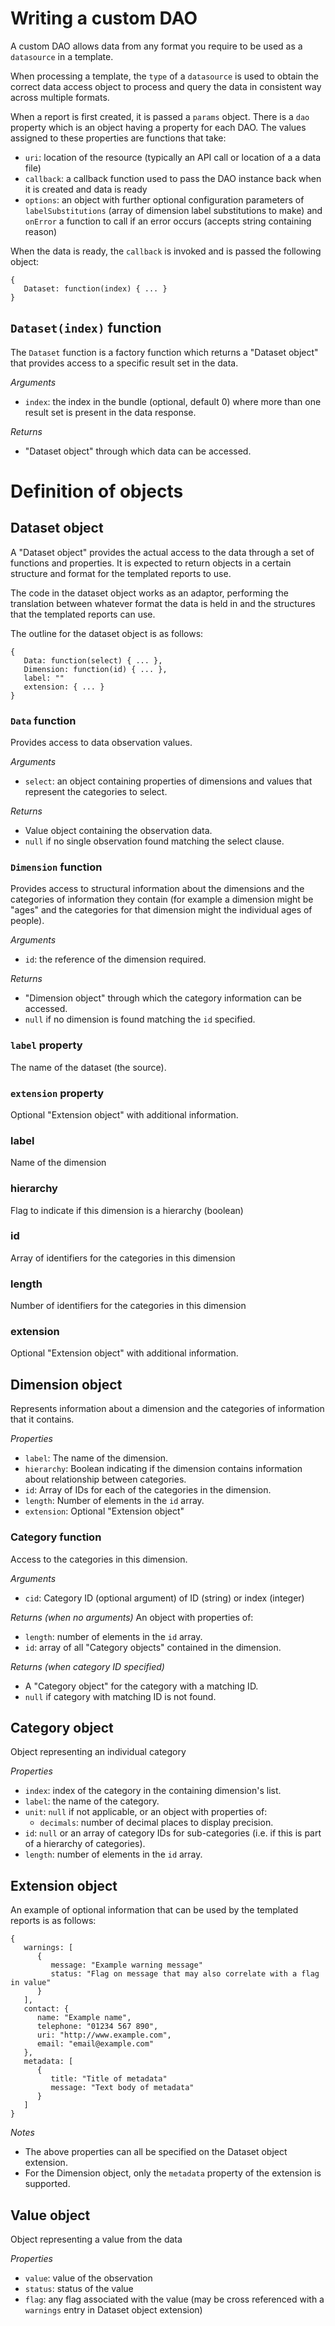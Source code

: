 Writing a custom DAO
====================
A custom DAO allows data from any format you require to be used as a `datasource` in a template.

When processing a template, the `type` of a `datasource` is used to obtain the correct data access object to process and query the data in consistent way across multiple formats.

When a report is first created, it is passed a `params` object. There is a `dao` property which is an object having a property for each DAO. The values assigned to these properties are functions that take:
- `uri`: location of the resource (typically an API call or location of a a data file)
- `callback`: a callback function used to pass the DAO instance back when it is created and data is ready
- `options`: an object with further optional configuration parameters of `labelSubstitutions` (array of dimension label substitutions to make) and `onError` a function to call if an error occurs (accepts string containing reason)

When the data is ready, the `callback` is invoked and is passed the following object:

```
{
   Dataset: function(index) { ... }
}
```

`Dataset(index)` function
-------------------------
The `Dataset` function is a factory function which returns a "Dataset object" that provides access to a specific result set in the data.

*Arguments*
- `index`: the index in the bundle (optional, default 0) where more than one result set is present in the data response.

*Returns*
- "Dataset object" through which data can be accessed.

Definition of objects
=====================

Dataset object
--------------
A "Dataset object" provides the actual access to the data through a set of functions and properties. It is expected to return objects in a certain structure and format for the templated reports to use.

The code in the dataset object works as an adaptor, performing the translation between whatever format the data is held in and the structures that the templated reports can use.

The outline for the dataset object is as follows:

```
{
   Data: function(select) { ... },
   Dimension: function(id) { ... },
   label: ""
   extension: { ... }
}
```

### `Data` function
Provides access to data observation values.

*Arguments*
- `select`: an object containing properties of dimensions and values that represent the categories to select.

*Returns*
- Value object containing the observation data.
- `null` if no single observation found matching the select clause.

### `Dimension` function
Provides access to structural information about the dimensions and the categories of information they contain (for example a dimension might be "ages" and the categories for that dimension might the individual ages of people).

*Arguments*
- `id`: the reference of the dimension required.

*Returns*
- "Dimension object" through which the category information can be accessed.
- `null` if no dimension is found matching the `id` specified.

### `label` property
The name of the dataset (the source).

### `extension` property
Optional "Extension object" with additional information.

### label
Name of the dimension

### hierarchy
Flag to indicate if this dimension is a hierarchy (boolean)

### id
Array of identifiers for the categories in this dimension

### length
Number of identifiers for the categories in this dimension

### extension
Optional "Extension object" with additional information.

Dimension object
----------------
Represents information about a dimension and the categories of information that it contains.

*Properties*
- `label`: The name of the dimension.
- `hierarchy`: Boolean indicating if the dimension contains information about relationship between categories.
- `id`: Array of IDs for each of the categories in the dimension.
- `length`: Number of elements in the `id` array.
- `extension`: Optional "Extension object"

### Category function
Access to the categories in this dimension.

*Arguments*
- `cid`: Category ID (optional argument) of ID (string) or index (integer)

*Returns (when no arguments)*
An object with properties of:
- `length`: number of elements in the `id` array.
- `id`: array of all "Category objects" contained in the dimension.

*Returns (when category ID specified)*
- A "Category object" for the category with a matching ID.
- `null` if category with matching ID is not found.

Category object
---------------
Object representing an individual category

*Properties*
- `index`: index of the category in the containing dimension's list.
- `label`: the name of the category.
- `unit`: `null` if not applicable, or an object with properties of:
   - `decimals`: number of decimal places to display precision.
- `id`: `null` or an array of category IDs for sub-categories (i.e. if this is part of a hierarchy of categories).
- `length`: number of elements in the `id` array.

Extension object
----------------
An example of optional information that can be used by the templated reports is as follows:

```
{
   warnings: [
      {
         message: "Example warning message"
         status: "Flag on message that may also correlate with a flag in value"
      }
   ],
   contact: {
      name: "Example name",
      telephone: "01234 567 890",
      uri: "http://www.example.com",
      email: "email@example.com"
   },
   metadata: [
      {
         title: "Title of metadata"
         message: "Text body of metadata"
      }
   ]
}
```

*Notes*
- The above properties can all be specified on the Dataset object extension.
- For the Dimension object, only the `metadata` property of the extension is supported.

Value object
------------
Object representing a value from the data

*Properties*
- `value`: value of the observation
- `status`: status of the value
- `flag`: any flag associated with the value (may be cross referenced with a `warnings` entry in Dataset object extension)
